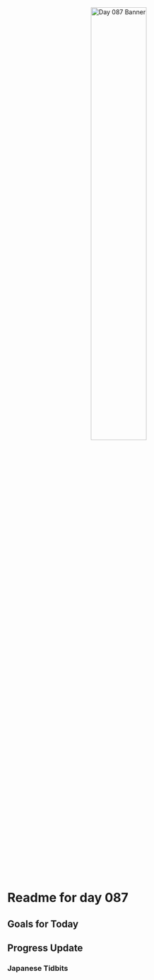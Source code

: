 <div align="center">
 <img src="../Images/image_087.jpg" alt="Day 087 Banner" width="50%">
</div>

# Readme for day 087

## Goals for Today

## Progress Update

### Japanese Tidbits

